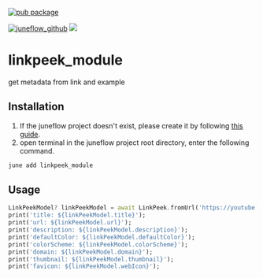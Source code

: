 [![pub package](https://img.shields.io/pub/v/linkpeek_module.svg)](https://pub.dartlang.org/packages/linkpeek_module)

[![juneflow_github](https://img.shields.io/badge/Juneflow-GitHub-181717?style=for-the-badge&logo=github)](https://github.com/melodysdreamj/juneflow)
[![](https://img.shields.io/badge/View-Hub-007bff?style=for-the-badge&logo=flutter)](https://view.juneflow.org/)

# linkpeek_module
get metadata from link and example

##  Installation
1. If the juneflow project doesn't exist, please create it by following [this guide](https://doc.juneflow.org/).
2. open terminal in the juneflow project root directory, enter the following command.
 ```bash
 june add linkpeek_module
 ```

## Usage
```dart
LinkPeekModel? linkPeekModel = await LinkPeek.fromUrl('https://youtube.com/shorts/-uNcserCtXE?si=Zgn-beswL-l-A9kx');
print('title: ${linkPeekModel.title}');
print('url: ${linkPeekModel.url}');
print('description: ${linkPeekModel.description}');
print('defaultColor: ${linkPeekModel.defaultColor}');
print('colorScheme: ${linkPeekModel.colorScheme}');
print('domain: ${linkPeekModel.domain}');
print('thumbnail: ${linkPeekModel.thumbnail}');
print('favicon: ${linkPeekModel.webIcon}');
```
